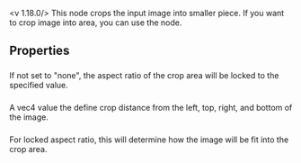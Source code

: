 <v 1.18.0/>
This node crops the input image into smaller piece. If you want to crop image into area, you can use the <node camera> node.

## Properties

### <junc aspect ratio>
If not set to "none", the aspect ratio of the crop area will be locked to the specified value.

### <junc crop>
A vec4 value the define crop distance from the left, top, right, and bottom of the image.

### <junc fit mode>
For locked aspect ratio, this will determine how the image will be fit into the crop area.